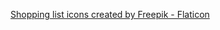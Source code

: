 <a href="https://www.flaticon.com/free-icons/shopping-list" title="shopping list icons">Shopping list icons created by Freepik - Flaticon</a>
